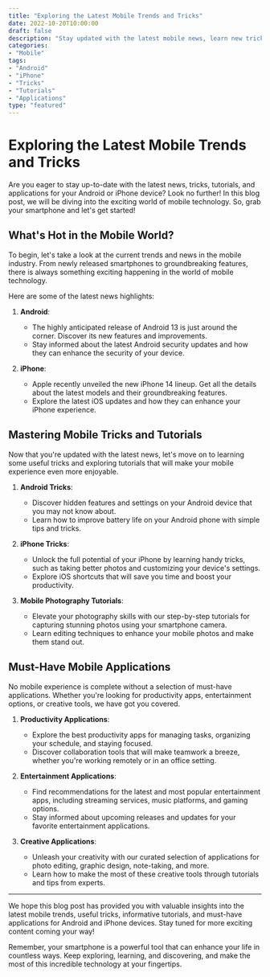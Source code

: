 ```yaml
---
title: "Exploring the Latest Mobile Trends and Tricks"
date: 2022-10-20T10:00:00
draft: false
description: "Stay updated with the latest mobile news, learn new tricks, explore tutorials, and discover must-have applications for Android and iPhone devices."
categories:
- "Mobile"
tags:
- "Android"
- "iPhone"
- "Tricks"
- "Tutorials"
- "Applications"
type: "featured"
---
```


# Exploring the Latest Mobile Trends and Tricks

Are you eager to stay up-to-date with the latest news, tricks, tutorials, and applications for your Android or iPhone device? Look no further! In this blog post, we will be diving into the exciting world of mobile technology. So, grab your smartphone and let's get started!

## What's Hot in the Mobile World?

To begin, let's take a look at the current trends and news in the mobile industry. From newly released smartphones to groundbreaking features, there is always something exciting happening in the world of mobile technology.

Here are some of the latest news highlights:

1. **Android**:
   - The highly anticipated release of Android 13 is just around the corner. Discover its new features and improvements.
   - Stay informed about the latest Android security updates and how they can enhance the security of your device.

2. **iPhone**:
   - Apple recently unveiled the new iPhone 14 lineup. Get all the details about the latest models and their groundbreaking features.
   - Explore the latest iOS updates and how they can enhance your iPhone experience.

## Mastering Mobile Tricks and Tutorials

Now that you're updated with the latest news, let's move on to learning some useful tricks and exploring tutorials that will make your mobile experience even more enjoyable.

1. **Android Tricks**:
   - Discover hidden features and settings on your Android device that you may not know about.
   - Learn how to improve battery life on your Android phone with simple tips and tricks.

2. **iPhone Tricks**:
   - Unlock the full potential of your iPhone by learning handy tricks, such as taking better photos and customizing your device's settings.
   - Explore iOS shortcuts that will save you time and boost your productivity.

3. **Mobile Photography Tutorials**:
   - Elevate your photography skills with our step-by-step tutorials for capturing stunning photos using your smartphone camera.
   - Learn editing techniques to enhance your mobile photos and make them stand out.

## Must-Have Mobile Applications

No mobile experience is complete without a selection of must-have applications. Whether you're looking for productivity apps, entertainment options, or creative tools, we have got you covered.

1. **Productivity Applications**:
   - Explore the best productivity apps for managing tasks, organizing your schedule, and staying focused.
   - Discover collaboration tools that will make teamwork a breeze, whether you're working remotely or in an office setting.

2. **Entertainment Applications**:
   - Find recommendations for the latest and most popular entertainment apps, including streaming services, music platforms, and gaming options.
   - Stay informed about upcoming releases and updates for your favorite entertainment applications.

3. **Creative Applications**:
   - Unleash your creativity with our curated selection of applications for photo editing, graphic design, note-taking, and more.
   - Learn how to make the most of these creative tools through tutorials and tips from experts.

---

We hope this blog post has provided you with valuable insights into the latest mobile trends, useful tricks, informative tutorials, and must-have applications for Android and iPhone devices. Stay tuned for more exciting content coming your way!

Remember, your smartphone is a powerful tool that can enhance your life in countless ways. Keep exploring, learning, and discovering, and make the most of this incredible technology at your fingertips.
